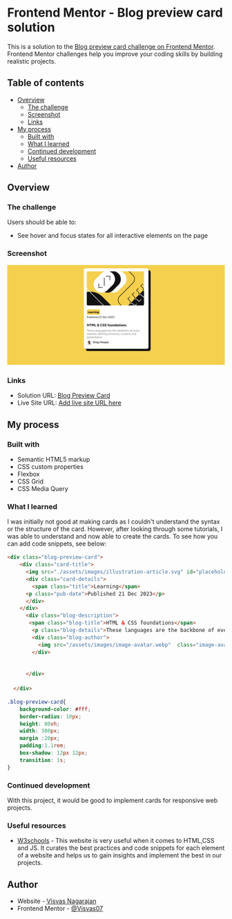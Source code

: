 # Frontend Mentor - Blog preview card solution

This is a solution to the [Blog preview card challenge on Frontend Mentor](https://www.frontendmentor.io/challenges/blog-preview-card-ckPaj01IcS). Frontend Mentor challenges help you improve your coding skills by building realistic projects. 

## Table of contents

- [Overview](#overview)
  - [The challenge](#the-challenge)
  - [Screenshot](#screenshot)
  - [Links](#links)
- [My process](#my-process)
  - [Built with](#built-with)
  - [What I learned](#what-i-learned)
  - [Continued development](#continued-development)
  - [Useful resources](#useful-resources)
- [Author](#author)



## Overview

### The challenge

Users should be able to:

- See hover and focus states for all interactive elements on the page

### Screenshot

![Blog Preview Card Screenshot](./assets/images/screenshot.jpg)



### Links

- Solution URL: [Blog Preview Card](https://github.com/Visvas07/Blog-Preview-Card)
- Live Site URL: [Add live site URL here](https://your-live-site-url.com)

## My process

### Built with

- Semantic HTML5 markup
- CSS custom properties
- Flexbox
- CSS Grid
- CSS Media Query


### What I learned

I was initially not good at making cards as I couldn't understand the syntax or the structure of the card. However, after looking through some tutorials, I was able to understand and now able to create the cards.
To see how you can add code snippets, see below:

```html
<div class="blog-preview-card">
    <div class="card-title">
      <img src="./assets/images/illustration-article.svg" id="placeholder-image" class=".placeholder-image">
      <div class="card-details">
        <span class="title">Learning</span>
      <p class="pub-date">Published 21 Dec 2023</p>
      </div>
    </div>
      <div class="blog-description">
       <span class="blog-title">HTML & CSS foundations</span>
        <p class="blog-details">These languages are the backbone of every website, defining structure, content, and presentation.</p>
        <div class="blog-author">
          <img src="/assets/images/image-avatar.webp"  class="image-avatar"><span class="author-name">Greg Hooper</span>
        </div>
        
        
      </div>
    
  </div>
```
```css
.blog-preview-card{
    background-color: #fff;
    border-radius: 10px;
    height: 80vh;
    width: 380px;
    margin :20px;
    padding:1.1rem;
    box-shadow: 12px 12px;
    transition: 1s;
}
```


### Continued development

With this project, it would be good to implement cards for responsive web projects.

### Useful resources

- [W3schools](https://www.w3schools.com/) - This website is very useful when it comes to HTML,CSS and JS. It curates the best practices and code snippets for each element of a website and helps us to gain insights and implement the best in our projects.


## Author

- Website - [Visvas Nagarajan](https://www.visvas-tech.com)
- Frontend Mentor - [@Visvas07](https://www.frontendmentor.io/profile/Visvas07)




